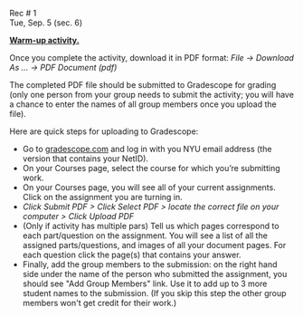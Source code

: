 
<div class="recitation">
<div class="column_date">
<p markdown="block">
        
Rec # 1 <br> 
Tue, Sep. 5 (sec. 6)
        
</p>          
</div>
    
<div class="column_recitation">
<p markdown="block">
        
<!-- [__Warm-up activity.__](https://goo.gl/S7FYbq) -->
[__Warm-up activity.__]()  


Once you complete the activity, download it in PDF format: 
_File -> Download As ... -> PDF Document (pdf)_

The completed PDF file should be submitted to Gradescope for grading (only one person from your group needs to submit the activity; you will have a chance to enter the names of all group members once you upload the file). 

Here are quick steps for uploading to Gradescope:

* Go to [gradescope.com](http://gradescope.com) and log in with you NYU email address (the version that contains your NetID).
* On your Courses page, select the course for which you’re submitting work.
* On your Courses page, you will see all of your current assignments. Click on the assignment you are turning in.
* _Click Submit PDF > Click Select PDF > locate the correct file on your computer > Click Upload PDF_
* (Only if activity has multiple pars) Tell us which pages correspond to each part/question on the assignment. You will see a list of all the assigned parts/questions, and images of all your document pages. For each question click the page(s) that contains your answer.
* Finally, add the group members to the submission: on the right hand side under the name of the person who submitted the assignment, you should see "Add Group Members" link. Use it to add up to 3 more student names to the submission. (If you skip this step the other group members won't get credit for their work.)
        

</p>        
</div>
    
</div>
